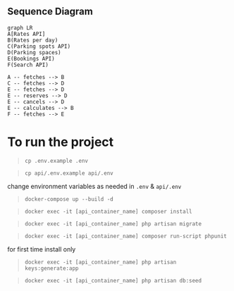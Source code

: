 ## Sequence Diagram

```mermaid
graph LR
A[Rates API]
B(Rates per day)
C(Parking spots API)
D(Parking spaces)
E(Bookings API)
F(Search API)

A -- fetches --> B
C -- fetches --> D
E -- fetches --> D
E -- reserves --> D
E -- cancels --> D
E -- calculates --> B
F -- fetches --> E
```

# To run the project

> `cp .env.example .env`

> `cp api/.env.example api/.env`

change environment variables as needed in `.env` & `api/.env`

> `docker-compose up --build -d`

> `docker exec -it [api_container_name] composer install`

> `docker exec -it [api_container_name] php artisan migrate`

> `docker exec -it [api_container_name] composer run-script phpunit`

for first time install only

> `docker exec -it [api_container_name] php artisan keys:generate:app`

> `docker exec -it [api_container_name] php artisan db:seed`
